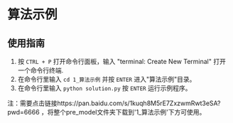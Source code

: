 # 算法示例

## 使用指南

1. 按 `CTRL + P` 打开命令行面板，输入 "terminal: Create New Terminal" 打开一个命令行终端.
2. 在命令行里输入 `cd 1_算法示例` 并按 `ENTER` 进入"算法示例"目录。
3. 在命令行里输入 `python solution.py` 按 `ENTER` 运行示例程序。

注：需要点击链接https://pan.baidu.com/s/1kuqh8M5rE7ZxzwmRwt3eSA?pwd=6666  ，将整个pre_model文件夹下载到'1_算法示例'下方可使用。
